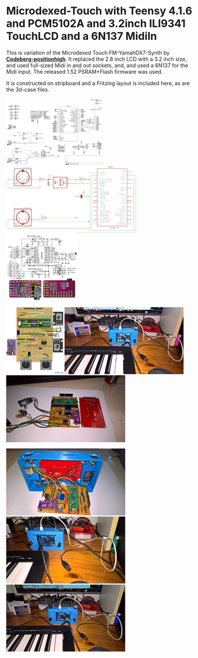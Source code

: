 # Microdexed-Touch with Teensy 4.1.6 and PCM5102A and 3.2inch ILI9341 TouchLCD and a 6N137 MidiIn

This is variation of the Microdexed Touch FM-YamahDX7-Synth by [**Codeberg-positionhigh**](https://codeberg.org/positionhigh/MicroDexed-touch). It replaced the 2.8 inch LCD with a 3.2 inch size, and used full-sized Midi in and out sockets, and, and used a 6N137 for the Midi input. The released 1.52 PSRAM+Flash firmware was used.

It is constructed on stripboard and a Fritzing layout is included here, as are the 3d-case files.

<p align="left">
<img src="OriginalSchematic.png" height="180" /> 
<img src="6N137Midi.png" height="180" /> 
<img src="pcm5102a-doubleLDO.jpg" height="180" /> 
</p>

<p align="left">
<img src="MicrodexedTouch.png" height="180" /> 
<img src="images/mdt1.jpg" height="180" /> 
<img src="images/mdt2.jpg" height="180" /> 
</p>

<p align="left">
<img src="images/mdt3.jpg" height="180" /> 
<img src="images/mdt4.jpg" height="180" /> 
<img src="images/mdt5.jpg" height="180" /> 
</p>

